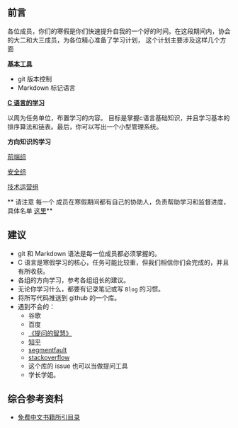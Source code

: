 ## 前言

各位成员，你们的寒假是你们快速提升自我的一个好的时间。在这段期间内，协会的大二和大三成员，为各位精心准备了学习计划，
这个计划主要涉及这样几个方面

[**基本工具**](./git_Markdown.md)
   - git 版本控制
   - Markdown 标记语言
   
[**C 语言的学习**](./c.md)
 
以周为任务单位，布置学习的内容。
目标是掌握c语言基础知识，并且学习基本的排序算法和链表。最后，你可以写出一个小型管理系统。

**方向知识的学习**
 
 [前端组](./web.md)

 [安全组](./safe.md)  
 
 [技术运营组](./ope.md)
 
** 请注意 每一个 成员在寒假期间都有自己的协助人，负责帮助学习和监督进度，具体名单 [这里](./member.md)**
 
## 建议 
* git 和 Markdown 语法是每一位成员都必须掌握的。
* C 语言是寒假学习的核心，任务可能比较重，但我们相信你们会完成的，并且有所收获。
* 各组的方向学习，参考各组组长的建议。
* 无论你学习什么，都要有记录笔记或写 `Blog` 的习惯。
* 将所写代码推送到 github 的一个库。
* 遇到不会的：
  *   谷歌
  *   百度
  *   [《提问的智慧》](http://www.jianshu.com/p/60dd8e9cd12f)
  *   [知乎]( https://www.zhihu.com/)
  *   [segmentfault](http://segmentfault.com/)
  *   [stackoverflow](http://stackoverflow.com/)
  *   这个库的 issue 也可以当做提问工具
  *   学长学姐。

## 综合参考资料
 - [免费中文书籍所引目录](https://github.com/vhf/free-programming-books/blob/master/free-programming-books-zh.md#cc)


    


  
   
  
